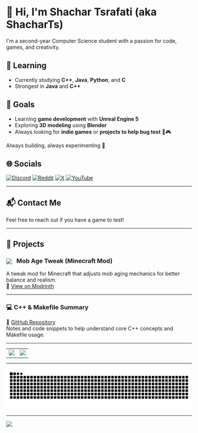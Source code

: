 # 👋 Hi, I'm Shachar Tsrafati (aka ShacharTs)

I'm a second-year Computer Science student with a passion for code, games, and creativity.

## 🧠 Learning
- Currently studying **C++**, **Java**, **Python**, and **C**
- Strongest in **Java** and **C++**

## 🎯 Goals
- Learning **game development** with **Unreal Engine 5**
- Exploring **3D modeling** using **Blender**
- Always looking for **indie games** or **projects to help bug test** 🐛🎮

Always building, always experimenting 🚀

## 🌐 Socials

[![Discord](https://img.shields.io/badge/Discord-%237289DA.svg?style=for-the-badge&logo=discord&logoColor=white)](https://discord.gg/238965273581846529)
[![Reddit](https://img.shields.io/badge/Reddit-%23FF4500.svg?style=for-the-badge&logo=reddit&logoColor=white)](https://www.reddit.com/user/ShacharTs/)
[![X](https://img.shields.io/badge/X-black.svg?style=for-the-badge&logo=x&logoColor=white)](https://x.com/ShacharTs)
[![YouTube](https://img.shields.io/badge/YouTube-%23FF0000.svg?style=for-the-badge&logo=youtube&logoColor=white)](https://www.youtube.com/channel/UCjt0oPYvgr3zZtC6Ak1twVQ)

---

## 📬 Contact Me

Feel free to reach out if you have a game to test!




---

## 🚧 Projects

### <img src="https://cdn.modrinth.com/data/cached_images/7a4c18f2a656096c7dba3e6554ee709a9e6edcd4_0.webp" width="32" style="vertical-align: middle; margin-right: 8px;" /> Mob Age Tweak (Minecraft Mod)

A tweak mod for Minecraft that adjusts mob aging mechanics for better balance and realism.  
🔗 [View on Modrinth](https://modrinth.com/mod/mob-age-tweak)

---

### 💻 C++ & Makefile Summary

📁 [GitHub Repository](https://github.com/ShacharTs/C_Plus_Plus-Summary)  
Notes and code snippets to help understand core C++ concepts and Makefile usage.

---



<table>
  <tr>
    <td>
      <img src="https://github-readme-stats.vercel.app/api?username=ShacharTs&theme=neon&hide_border=false&include_all_commits=false&count_private=false" />
    </td>
    <td>
      <img src="https://github-readme-stats.vercel.app/api/top-langs/?username=ShacharTs&theme=neon&hide_border=false&include_all_commits=false&count_private=false&layout=compact" />
    </td>
  </tr>
</table>

---



<img src="https://raw.githubusercontent.com/ShacharTs/ShacharTs/output/snake.svg" alt="Snake animation" />

---

[![](https://visitcount.itsvg.in/api?id=ShacharTs&icon=9&color=0)](https://visitcount.itsvg.in)
